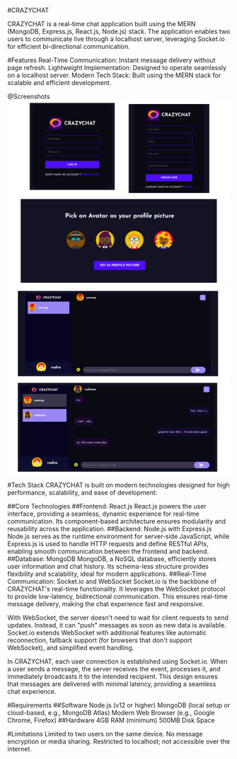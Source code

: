 #CRAZYCHAT

CRAZYCHAT is a real-time chat application built using the MERN (MongoDB, Express.js, React.js, Node.js) stack. The application enables two users to communicate live through a localhost server, leveraging Socket.io for efficient bi-directional communication.

#Features
Real-Time Communication: Instant message delivery without page refresh.
Lightweight Implementation: Designed to operate seamlessly on a localhost server.
Modern Tech Stack: Built using the MERN stack for scalable and efficient development.

@Screenshots
![Login Page](images/loginregister.png)
![Avatar Icon](images/avatar.png)
![User Page](images/userpage.png)
![RealTime Chat Page](images/realTimeChat.png)

#Tech Stack
CRAZYCHAT is built on modern technologies designed for high performance, scalability, and ease of development:

##Core Technologies
##Frontend: React.js
React.js powers the user interface, providing a seamless, dynamic experience for real-time communication. Its component-based architecture ensures modularity and reusability across the application.
##Backend: Node.js with Express.js
Node.js serves as the runtime environment for server-side JavaScript, while Express.js is used to handle HTTP requests and define RESTful APIs, enabling smooth communication between the frontend and backend.
##Database: MongoDB
MongoDB, a NoSQL database, efficiently stores user information and chat history. Its schema-less structure provides flexibility and scalability, ideal for modern applications.
##Real-Time Communication: Socket.io and WebSocket
Socket.io is the backbone of CRAZYCHAT's real-time functionality. It leverages the WebSocket protocol to provide low-latency, bidirectional communication. This ensures real-time message delivery, making the chat experience fast and responsive.


With WebSocket, the server doesn't need to wait for client requests to send updates. Instead, it can "push" messages as soon as new data is available. Socket.io extends WebSocket with additional features like automatic reconnection, fallback support (for browsers that don't support WebSocket), and simplified event handling.

In CRAZYCHAT, each user connection is established using Socket.io. When a user sends a message, the server receives the event, processes it, and immediately broadcasts it to the intended recipient. This design ensures that messages are delivered with minimal latency, providing a seamless chat experience.

#Requirements
##Software
Node.js (v12 or higher)
MongoDB (local setup or cloud-based, e.g., MongoDB Atlas)
Modern Web Browser (e.g., Google Chrome, Firefox)
##Hardware
4GB RAM (minimum)
500MB Disk Space

#Limitations
Limited to two users on the same device.
No message encryption or media sharing.
Restricted to localhost; not accessible over the internet.

